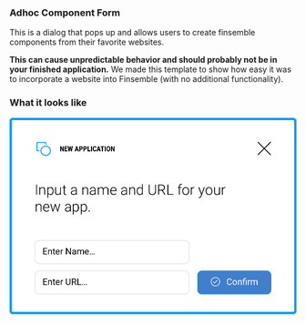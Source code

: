 ### Adhoc Component Form

This is a dialog that pops up and allows users to create finsemble components from their favorite websites.

**This can cause unpredictable behavior and should probably not be in your finished application.** We made this template to show how easy it was to incorporate a website into Finsemble (with no additional functionality).

### What it looks like
<img src="screenshot.png" height="35%">
